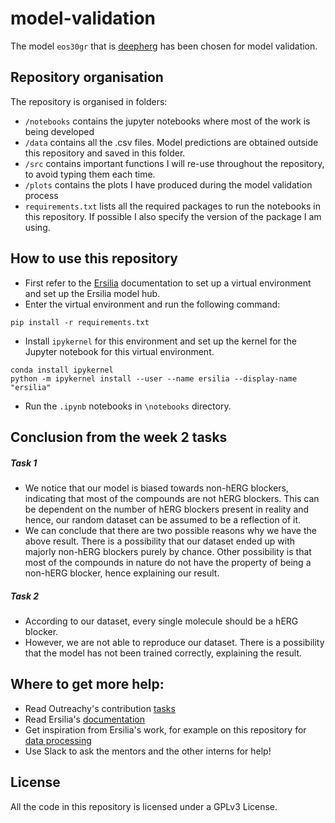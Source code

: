 # model-validation
The model `eos30gr` that is [deepherg](https://github.com/ersilia-os/eos30gr/blob/main/README.md) has been chosen for model validation.

## Repository organisation
The repository is organised in folders:
- `/notebooks` contains the jupyter notebooks where most of the work is being developed
- `/data` contains all the .csv files. Model predictions are obtained outside this repository and saved in this folder.
- `/src` contains important functions I will re-use throughout the repository, to avoid typing them each time.
- `/plots` contains the plots I have produced during the model validation process
- `requirements.txt` lists all the required packages to run the notebooks in this repository. If possible I also specify the version of the package I am using.

## How to use this repository
- First refer to the [Ersilia](https://ersilia.gitbook.io/ersilia-book) documentation to set up a virtual environment and set up the Ersilia model hub.
- Enter the virtual environment and run the following command:
```
pip install -r requirements.txt
```
- Install `ipykernel` for this environment and set up the kernel for the Jupyter notebook for this virtual environment.
```
conda install ipykernel
python -m ipykernel install --user --name ersilia --display-name "ersilia"
```
- Run the `.ipynb` notebooks in `\notebooks` directory.

## Conclusion from the week 2 tasks
##### Task 1
- We notice that our model is biased towards non-hERG blockers, indicating that most of the compounds are not hERG blockers. This can be dependent on the number of hERG blockers present in reality and hence, our random dataset can be assumed to be a reflection of it.
- We can conclude that there are two possible reasons why we have the above result. There is a possibility that our dataset ended up with majorly non-hERG blockers purely by chance. Other possibility is that most of the compounds in nature do not have the property of being a non-hERG blocker, hence explaining our result.

##### Task 2
- According to our dataset, every single molecule should be a hERG blocker.
- However, we are not able to reproduce our dataset. There is a possibility that the model has not been trained correctly, explaining the result.

## Where to get more help:
- Read Outreachy's contribution [tasks](https://ersilia.gitbook.io/ersilia-book/contributors/internships/outreachy-summer-2024)
- Read Ersilia's [documentation](https://ersilia.gitbook.io/ersilia-book)
- Get inspiration from Ersilia's work, for example on this repository for [data processing](https://github.com/ersilia-os/open-data-cleaning)
- Use Slack to ask the mentors and the other interns for help!

## License
All the code in this repository is licensed under a GPLv3 License.
